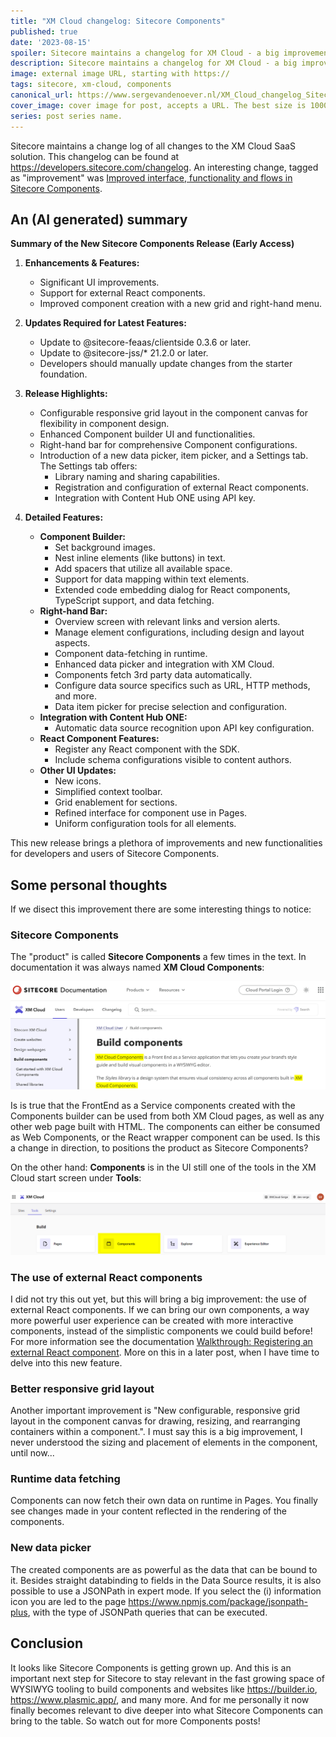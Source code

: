 ```yaml
---
title: "XM Cloud changelog: Sitecore Components"
published: true
date: '2023-08-15'
spoiler: Sitecore maintains a changelog for XM Cloud - a big improvement over the past when we did not really know what changed over new XM Cloud / SaaS deployments. This change is about Sitecore Components, with some cool new features...
description: Sitecore maintains a changelog for XM Cloud - a big improvement over the past when we did not really know what changed over new XM Cloud / SaaS deployments. This change is about Sitecore Components, with some cool new features...
image: external image URL, starting with https://
tags: sitecore, xm-cloud, components
canonical_url: https://www.sergevandenoever.nl/XM_Cloud_changelog_Sitecore_Components
cover_image: cover image for post, accepts a URL. The best size is 1000 x 420.
series: post series name.
---
```


Sitecore maintains a change log of all changes to the XM Cloud SaaS solution. This changelog can be found at https://developers.sitecore.com/changelog. An interesting change, tagged as "improvement" was [Improved interface, functionality and flows in Sitecore Components](https://developers.sitecore.com/changelog/xm-cloud/improved-interface-functionality-and-flows-in-sitecore-components).

## An (AI generated) summary

**Summary of the New Sitecore Components Release (Early Access)**

1. **Enhancements & Features:**
    - Significant UI improvements.
    - Support for external React components.
    - Improved component creation with a new grid and right-hand menu.

2. **Updates Required for Latest Features:**
    - Update to @sitecore-feaas/clientside 0.3.6 or later.
    - Update to @sitecore-jss/* 21.2.0 or later.
    - Developers should manually update changes from the starter foundation.

3. **Release Highlights:**
    - Configurable responsive grid layout in the component canvas for flexibility in component design.
    - Enhanced Component builder UI and functionalities.
    - Right-hand bar for comprehensive Component configurations.
    - Introduction of a new data picker, item picker, and a Settings tab. The Settings tab offers:
        - Library naming and sharing capabilities.
        - Registration and configuration of external React components.
        - Integration with Content Hub ONE using API key.

4. **Detailed Features:**
    - **Component Builder:**
        - Set background images.
        - Nest inline elements (like buttons) in text.
        - Add spacers that utilize all available space.
        - Support for data mapping within text elements.
        - Extended code embedding dialog for React components, TypeScript support, and data fetching.
    - **Right-hand Bar:**
        - Overview screen with relevant links and version alerts.
        - Manage element configurations, including design and layout aspects.
        - Component data-fetching in runtime.
        - Enhanced data picker and integration with XM Cloud.
        - Components fetch 3rd party data automatically.
        - Configure data source specifics such as URL, HTTP methods, and more.
        - Data item picker for precise selection and configuration.
    - **Integration with Content Hub ONE:**
        - Automatic data source recognition upon API key configuration.
    - **React Component Features:**
        - Register any React component with the SDK.
        - Include schema configurations visible to content authors.
    - **Other UI Updates:**
        - New icons.
        - Simplified context toolbar.
        - Grid enablement for sections.
        - Refined interface for component use in Pages.
        - Uniform configuration tools for all elements.

This new release brings a plethora of improvements and new functionalities for developers and users of Sitecore Components.

## Some personal thoughts

If we disect this improvement there are some interesting things to notice:

### Sitecore Components

The "product" is called **Sitecore Components** a few times in the text. In documentation it was always named **XM Cloud Components**:

![XM Cloud Components](XM_Cloud_changelog_Sitecore_Components/XM_Cloud_Components.png)

Is is true that the FrontEnd as a Service components created with the Components builder can be used from both XM Cloud pages, as well as any other web page built with HTML. The components can either be consumed as Web Components, or the React wrapper component can be used. Is this a change in direction, to positions the product as Sitecore Components?

On the other hand: **Components** is in the UI still one of the tools in the XM Cloud start screen under **Tools**:

![](XM_Cloud_changelog_Sitecore_Components/Components_in_XM_Cloud_Start_screen.png)

### The use of external React components

I did not try this out yet, but this will bring a big improvement: the use of external React components. If we can bring our own components, a way more powerful user experience can be created with more interactive components, instead of the simplistic components we could build before! For more information see the documentation [Walkthrough: Registering an external React component](https://doc.sitecore.com/xmc/en/developers/xm-cloud/walkthrough--registering-an-external-react-component.html). More on this in a later post, when I have time to delve into this new feature.

### Better responsive grid layout

Another important improvement is "New configurable, responsive grid layout in the component canvas for drawing, resizing, and rearranging containers within a component.". I must say this is a big improvement, I never understood the sizing and placement of elements in the component, until now...

### Runtime data fetching

Components can now fetch their own data on runtime in Pages. You finally see changes made in your content reflected in the rendering of the components.

### New data picker

The created components are as powerful as the data that can be bound to it. Besides straight databinding to fields in the Data Source results, it is also possible to use a JSONPath in expert mode. If you select the (i) information icon you are led to the page https://www.npmjs.com/package/jsonpath-plus, with the type of JSONPath queries that can be executed.

## Conclusion

It looks like Sitecore Components is getting grown up. And this is an important next step for Sitecore to stay relevant in the fast growing space of WYSIWYG tooling to build components and websites like https://builder.io, https://www.plasmic.app/, and many more. And for me personally it now finally becomes relevant to dive deeper into what Sitecore Components can bring to the table. So watch out for more Components posts!